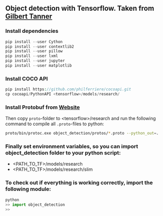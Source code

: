 ## Object detection with Tensorflow. Taken from [Gilbert Tanner](https://gilberttanner.com/blog/installing-the-tensorflow-object-detection-api)

### Install dependencies

```php
pip install --user Cython
pip install --user contextlib2
pip install --user pillow
pip install --user lxml
pip install --user jupyter
pip install --user matplotlib
```

### Install COCO API

```php
pip install https://github.com/philferriere/cocoapi.git
cp cocoapi/PythonAPI <tensorflow>/models/research/
```

### Install **Protobuf** from [Website](https://github.com/protocolbuffers/protobuf/releases)

Then copy `proto`-folder to \<tensorflow>/research and run the following command to compile all `.proto`-files to python:

```bash
proto/bin/protoc.exe object_detection/protos/*.proto --python_out=. 
```

### Finally set environment variables, so you can import object_detection folder to your python script:

- <PATH_TO_TF>/models/research
- <PATH_TO_TF>/models/research/slim

### To check out if everything is working correctly, import the following module:

```python
python
>> import object_detection
>> 
```
